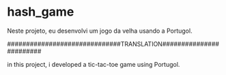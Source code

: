 # hash_game
Neste projeto, eu desenvolvi um jogo da velha usando a Portugol.


##############################TRANSLATION########################

in this project, i developed a tic-tac-toe game using Portugol. 
